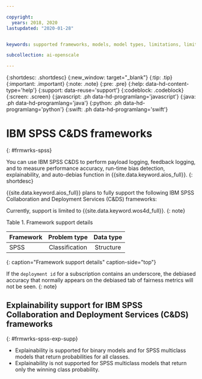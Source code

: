 ```yaml
---

copyright:
  years: 2018, 2020
lastupdated: "2020-01-28"


keywords: supported frameworks, models, model types, limitations, limits, spss, c&ds

subcollection: ai-openscale

---
```


{:shortdesc: .shortdesc}
{:new_window: target="_blank"}
{:tip: .tip}
{:important: .important}
{:note: .note}
{:pre: .pre}
{:help: data-hd-content-type='help'}
{:support: data-reuse='support'}
{:codeblock: .codeblock}
{:screen: .screen}
{:javascript: .ph data-hd-programlang='javascript'}
{:java: .ph data-hd-programlang='java'}
{:python: .ph data-hd-programlang='python'}
{:swift: .ph data-hd-programlang='swift'}

# IBM SPSS C&DS frameworks
{: #frmwrks-spss}

You can use IBM SPSS C&DS to perform payload logging, feedback logging, and to measure performance accuracy, run-time bias detection, explainability, and auto-debias function in {{site.data.keyword.aios_full}}.
{: shortdesc}

{{site.data.keyword.aios_full}} plans to fully support the following IBM SPSS Collaboration and Deployment Services (C&DS) frameworks:

Currently, support is limited to {{site.data.keyword.wos4d_full}}.
{: note}

Table 1. Framework support details

| Framework | Problem type | Data type |
|:---|:---:|:---:|
| SPSS | Classification | Structure |
{: caption="Framework support details" caption-side="top"}

If the `deployment id` for a subscription contains an underscore, the debiased accuracy that normally appears on the debiased tab of fairness metrics will not be seen.
{: note}


## Explainability support for IBM SPSS Collaboration and Deployment Services (C&DS) frameworks
{: #frmwrks-spss-exp-supp}

- Explainability is supported for binary models and for SPSS multiclass models that return probabilities for all classes. 
- Explainability is not supported for SPSS multiclass models that return only the winning class probability.



